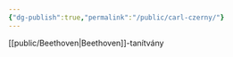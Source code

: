 ```yaml
---
{"dg-publish":true,"permalink":"/public/carl-czerny/"}
---
```



[[public/Beethoven\|Beethoven]]-tanítvány